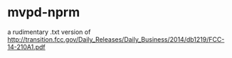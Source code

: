 mvpd-nprm
=========

a rudimentary .txt version of http://transition.fcc.gov/Daily_Releases/Daily_Business/2014/db1219/FCC-14-210A1.pdf
